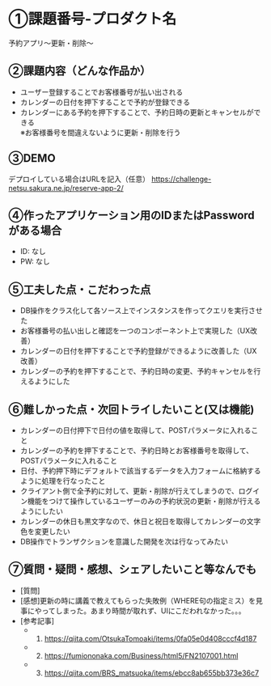 # ①課題番号-プロダクト名

予約アプリ〜更新・削除〜

## ②課題内容（どんな作品か）

- ユーザー登録することでお客様番号が払い出される
- カレンダーの日付を押下することで予約が登録できる
- カレンダーにある予約を押下することで、予約日時の更新とキャンセルができる<br />
※お客様番号を間違えないように更新・削除を行う

## ③DEMO

デプロイしている場合はURLを記入（任意）
https://challenge-netsu.sakura.ne.jp/reserve-app-2/
## ④作ったアプリケーション用のIDまたはPasswordがある場合

- ID: なし
- PW: なし

## ⑤工夫した点・こだわった点

- DB操作をクラス化して各ソース上でインスタンスを作ってクエリを実行させた
- お客様番号の払い出しと確認を一つのコンポーネント上で実現した（UX改善）
- カレンダーの日付を押下することで予約登録ができるように改善した（UX改善）
- カレンダーの予約を押下することで、予約日時の変更、予約キャンセルを行えるようにした

## ⑥難しかった点・次回トライしたいこと(又は機能)

- カレンダーの日付押下で日付の値を取得して、POSTパラメータに入れること
- カレンダーの予約を押下することで、予約日時とお客様番号を取得して、POSTパラメータに入れること
- 日付、予約押下時にデフォルトで該当するデータを入力フォームに格納するように処理を行なったこと
- クライアント側で全予約に対して、更新・削除が行えてしまうので、ログイン機能をつけて操作しているユーザーのみの予約状況の更新・削除が行えるようにしたい
- カレンダーの休日も黒文字なので、休日と祝日を取得してカレンダーの文字色を変更したい
- DB操作でトランザクションを意識した開発を次は行なってみたい

## ⑦質問・疑問・感想、シェアしたいこと等なんでも

- [質問]
- [感想]更新の時に講義で教えてもらった失敗例（WHERE句の指定ミス）を見事にやってしまった。あまり時間が取れず、UIにこだわれなかった。。。
- [参考記事]
  - 1. https://qiita.com/OtsukaTomoaki/items/0fa05e0d408cccf4d187
  - 2. https://fumiononaka.com/Business/html5/FN2107001.html
  - 3. https://qiita.com/BRS_matsuoka/items/ebcc8ab655bb373e36c7